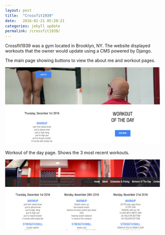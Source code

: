 ```yaml
---
layout: post
title:  "Crossfit1939"
date:   2016-02-21 05:20:21
categories: jekyll update
permalink: /crossfit1939/
---
```


<div>
  <p>Crossfit1939 was a gym located in Brooklyn, NY. The website displayed workouts that the owner would update using a CMS powered by Django.</p>
  <p>The main page showing buttons to view the about me and workout pages.</p>
  <img src='/css/assets/images/crossfit1939/main_page.png' />
  <p>Workout of the day page. Shows the 3 most recent workouts.</p>
  <img src='/css/assets/images/crossfit1939/workouts.png' />
</div>
